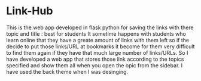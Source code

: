# Link-Hub
This is the web app developed in flask python for saving the links with there topic and title : best for students
It sometime happens with students who learn online that they have a greate amount of links with them left so if the decide to put those links/URL at bookmarks it become for them very difficult to find them again if they have that much large number of links/URLs.
So I have developed a web app that stores those link according to the topics specified and show them all when you open the opic from the sidebar.
I have used the back theme when I was desinging.
